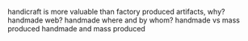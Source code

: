 handicraft is more valuable than factory produced artifacts, why?
handmade web? 
handmade where and by whom? 
handmade vs mass produced 
handmade and mass produced 


